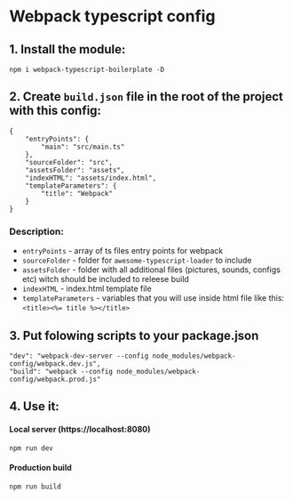 # Webpack typescript config

## 1. Install the module:
```
npm i webpack-typescript-boilerplate -D
```

## 2. Create `build.json` file in the root of the project with this config:
```
{
    "entryPoints": {
        "main": "src/main.ts"
    },
    "sourceFolder": "src",
    "assetsFolder": "assets",
    "indexHTML": "assets/index.html",
    "templateParameters": {
        "title": "Webpack"
    }
}
```
### Description:
- `entryPoints` - array of ts files entry points for webpack
- `sourceFolder` - folder for `awesome-typescript-loader` to include
- `assetsFolder` - folder with all additional files (pictures, sounds, configs etc) witch should be included to releese build
- `indexHTML` - index.html template file
- `templateParameters` - variables that you will use inside html file like this: `<title><%= title %></title>`

## 3. Put folowing scripts to your package.json
```
"dev": "webpack-dev-server --config node_modules/webpack-config/webpack.dev.js",
"build": "webpack --config node_modules/webpack-config/webpack.prod.js"
```

## 4. Use it:

#### Local server (https://localhost:8080)
```
npm run dev
```

#### Production build
```
npm run build
```

